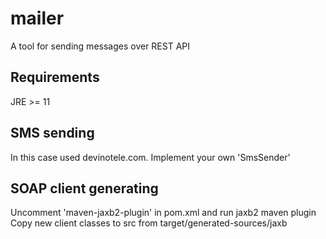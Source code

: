 # mailer

A tool for sending messages over REST API

## Requirements

JRE >= 11

## SMS sending

In this case used devinotele.com. Implement your own 'SmsSender'

## SOAP client generating

Uncomment 'maven-jaxb2-plugin' in pom.xml and run jaxb2 maven plugin
Copy new client classes to src from target/generated-sources/jaxb
